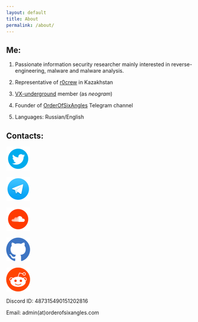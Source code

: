 ```yaml
---
layout: default
title: About
permalink: /about/
---
```


## Me:

1. Passionate information security researcher mainly interested in reverse-engineering, malware and malware analysis. 

2. Representative of [r0crew](https://forum.reverse4you.org/) in Kazakhstan

3. [VX-underground](https://vx-underground.org/index.html) member (as *neogram*)

4. Founder of [OrderOfSixAngles](https://t.me/orderofsixangles) Telegram channel

5. Languages: Russian/English



## Contacts:

<style>
img {
    height: 64px;
    weight: 64px;
}
</style>

<div>
<a href="https://twitter.com/thatskriptkid"><img src="/assets/images/social_icons/twitter.png" alt="Twitter"/></a>

<a href="https://t.me/Thatskriptkid"><img src="/assets/images/social_icons/telegram.png" alt="Telegram"/></a>

<a href="https://soundcloud.com/aba-bab-52977964/sets"><img src="/assets/images/social_icons/soundcloud.png" alt="Soundcloud"/></a>

<a href="https://github.com/thatskriptkid/"><img src="/assets/images/social_icons/github.png" alt="Github"/></a>

<a href="https://www.reddit.com/user/thatskriptkid"><img src="/assets/images/social_icons/reddit.png" alt="Reddit"/></a>
</div>

Discord ID: 487315490151202816


Email: admin(at)orderofsixangles.com

